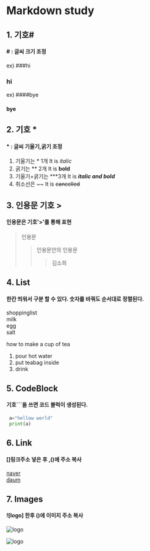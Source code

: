 # Markdown study
## 1. 기호# 
#### # : 글씨 크기 조정
ex)  ###hi  
### hi 
ex) ####bye
#### bye 
## 2. 기호 *
#### * : 글씨 기울기,굵기 조정
 1. 기울기는 * 1개
It is *italic*  
 2. 굵기는 ** 2개 
It is **bold**  
 3. 기울기+굵기는 ***3개
It is ***italic and bold***  
 4. 취소선은 ~~
It is ~~cancelled~~

## 3. 인용문 기호 > 
#### 인용문은 기호'>'를 통해 표현 
>인용문
>> 인용문안의 인용문
>>>김소희

## 4. List
#### 한칸 띄워서 구분 할 수 있다.  숫자를 바꿔도 순서대로 정렬된다.

shoppinglist  
  milk  
  egg  
  salt
  
how to make a cup of tea
  1. pour hot water
  2. put teabag inside
  3. drink
## 5. CodeBlock
#### 기호```을 쓰면 코드 블럭이 생성된다. 
``` python
 a="hellow world"
 print(a)
```
## 6. Link  
#### []링크주소 넣은 후 ,()에 주소 복사
[naver](http://www.naver.com)  
[daum][daum-link]

[daum-link]:http://www.daum.net/

## 7. Images
#### ![logo] 한후 ()에 이미지 주소 복사 
![logo](http://thumb.mtstarnews.com/06/2019/10/2019102113393226648_1.jpg)  

![logo][2]

[2]:https://cdn.allets.com/500/2018/09/11/500_329633_1536651344.jpeg
 

